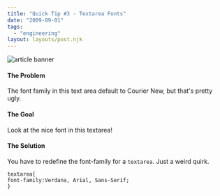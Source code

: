 ```yaml
---
title: "Quick Tip #3 - Textarea Fonts"
date: "2009-09-01"
tags:
  - "engineering"
layout: layouts/post.njk
---
```


![article banner](images/textarea-fonts.jpg)

#### The Problem

The font family in this text area default to Courier New, but that's pretty ugly.

#### The Goal

Look at the nice font in this textarea!

#### The Solution

You have to redefine the font-family for a `textarea`. Just a weird quirk.

```
textarea{
font-family:Verdana, Arial, Sans-Serif;
}
```
